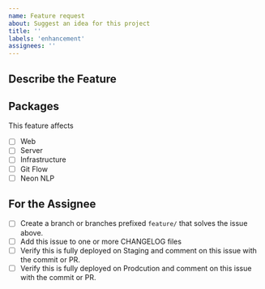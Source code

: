 ```yaml
---
name: Feature request
about: Suggest an idea for this project
title: ''
labels: 'enhancement'
assignees: ''
---
```


## Describe the Feature



## Packages

This feature affects

- [ ] Web
- [ ] Server
- [ ] Infrastructure
- [ ] Git Flow
- [ ] Neon NLP

## For the Assignee

- [ ] Create a branch or branches prefixed `feature/` that solves the issue
  above.
- [ ] Add this issue to one or more CHANGELOG files
- [ ] Verify this is fully deployed on Staging and comment on this issue with
  the commit or PR.
- [ ] Verify this is fully deployed on Prodcution and comment on this issue with
  the commit or PR.
